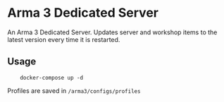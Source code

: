 # Arma 3 Dedicated Server

An Arma 3 Dedicated Server. Updates server and workshop items to the latest version every time it is restarted.

## Usage

```
    docker-compose up -d
```

Profiles are saved in `/arma3/configs/profiles`
